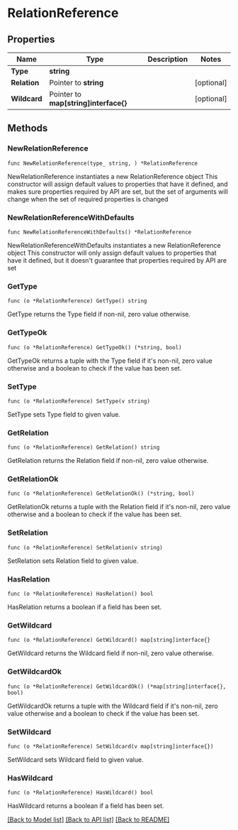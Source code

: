 # RelationReference

## Properties

Name | Type | Description | Notes
------------ | ------------- | ------------- | -------------
**Type** | **string** |  | 
**Relation** | Pointer to **string** |  | [optional] 
**Wildcard** | Pointer to **map[string]interface{}** |  | [optional] 

## Methods

### NewRelationReference

`func NewRelationReference(type_ string, ) *RelationReference`

NewRelationReference instantiates a new RelationReference object
This constructor will assign default values to properties that have it defined,
and makes sure properties required by API are set, but the set of arguments
will change when the set of required properties is changed

### NewRelationReferenceWithDefaults

`func NewRelationReferenceWithDefaults() *RelationReference`

NewRelationReferenceWithDefaults instantiates a new RelationReference object
This constructor will only assign default values to properties that have it defined,
but it doesn't guarantee that properties required by API are set

### GetType

`func (o *RelationReference) GetType() string`

GetType returns the Type field if non-nil, zero value otherwise.

### GetTypeOk

`func (o *RelationReference) GetTypeOk() (*string, bool)`

GetTypeOk returns a tuple with the Type field if it's non-nil, zero value otherwise
and a boolean to check if the value has been set.

### SetType

`func (o *RelationReference) SetType(v string)`

SetType sets Type field to given value.


### GetRelation

`func (o *RelationReference) GetRelation() string`

GetRelation returns the Relation field if non-nil, zero value otherwise.

### GetRelationOk

`func (o *RelationReference) GetRelationOk() (*string, bool)`

GetRelationOk returns a tuple with the Relation field if it's non-nil, zero value otherwise
and a boolean to check if the value has been set.

### SetRelation

`func (o *RelationReference) SetRelation(v string)`

SetRelation sets Relation field to given value.

### HasRelation

`func (o *RelationReference) HasRelation() bool`

HasRelation returns a boolean if a field has been set.

### GetWildcard

`func (o *RelationReference) GetWildcard() map[string]interface{}`

GetWildcard returns the Wildcard field if non-nil, zero value otherwise.

### GetWildcardOk

`func (o *RelationReference) GetWildcardOk() (*map[string]interface{}, bool)`

GetWildcardOk returns a tuple with the Wildcard field if it's non-nil, zero value otherwise
and a boolean to check if the value has been set.

### SetWildcard

`func (o *RelationReference) SetWildcard(v map[string]interface{})`

SetWildcard sets Wildcard field to given value.

### HasWildcard

`func (o *RelationReference) HasWildcard() bool`

HasWildcard returns a boolean if a field has been set.


[[Back to Model list]](../README.md#documentation-for-models) [[Back to API list]](../README.md#documentation-for-api-endpoints) [[Back to README]](../README.md)



